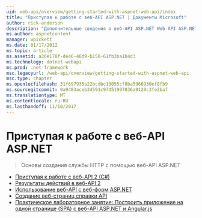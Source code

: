 ```yaml
---
uid: web-api/overview/getting-started-with-aspnet-web-api/index
title: "Приступая к работе с веб-API ASP.NET | Документы Microsoft"
author: rick-anderson
description: "Дополнительные сведения о веб-API ASP.NET Web API ASP.NET — это платформа, позволяет легко создавать службы HTTP широкого диапазона клиентов, включая браузеры..."
ms.author: aspnetcontent
manager: wpickett
ms.date: 01/17/2012
ms.topic: article
ms.assetid: a36e178f-de46-46d9-b150-61fb3ba1b4d3
ms.technology: dotnet-webapi
ms.prod: .net-framework
msc.legacyurl: /web-api/overview/getting-started-with-aspnet-web-api
msc.type: chapter
ms.openlocfilehash: 31f697935a22bcdbc13055cf8ba5966930ef8fb9
ms.sourcegitcommit: 9a9483aceb34591c97451997036a9120c3fe2baf
ms.translationtype: MT
ms.contentlocale: ru-RU
ms.lasthandoff: 11/10/2017
---
```

<a name="getting-started-with-aspnet-web-api"></a>Приступая к работе с веб-API ASP.NET
====================
> Основы создания службы HTTP с помощью веб-API ASP.NET


- [Приступая к работе с веб-API 2 (C#)](tutorial-your-first-web-api.md)
- [Результаты действий в веб-API 2](action-results.md)
- [Использование веб-API с веб-форм ASP.NET](using-web-api-with-aspnet-web-forms.md)
- [Создание веб-страниц справки API](creating-api-help-pages.md)
- [Практическое лабораторное занятие: Построить приложение на одной странице (SPA) с веб-API ASP.NET и Angular.js](build-a-single-page-application-spa-with-aspnet-web-api-and-angularjs.md)
